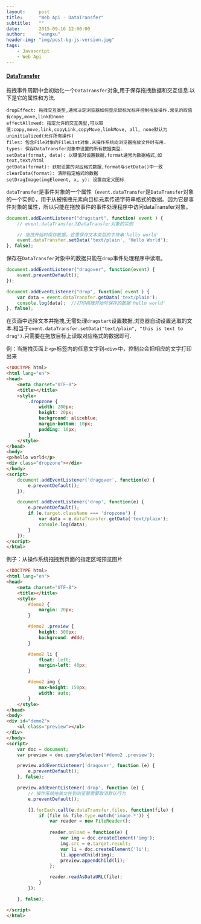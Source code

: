 ```yaml
---
layout:     post
title:      "Web Api - DataTransfer"
subtitle:   ""
date:       2015-09-16 12:00:00
author:     "wangxu"
header-img: "img/post-bg-js-version.jpg"
tags:
    - Javascript
    - Web Api
---
```


#### [DataTransfer](https://developer.mozilla.org/en-US/docs/Web/API/DataTransfer)

拖拽事件周期中会初始化一个`DataTransfer`对象,用于保存拖拽数据和交互信息.以下是它的属性和方法.

    dropEffect: 拖拽交互类型,通常决定浏览器如何显示鼠标光标并控制拖放操作.常见的取值有copy,move,link和none
    effectAllowed: 指定允许的交互类型,可以取值:copy,move,link,copyLink,copyMove,limkMove, all, none默认为uninitialized(允许所有操作)
    files: 包含File对象的FileList对象.从操作系统向浏览器拖放文件时有用.
    types: 保存DataTransfer对象中设置的所有数据类型.
    setData(format, data): 以键值对设置数据,format通常为数据格式,如text,text/html
    getData(format): 获取设置的对应格式数据,format与setData()中一致
    clearData(format): 清除指定格式的数据
    setDragImage(imgElement, x, y): 设置自定义图标


`dataTransfer`是事件对象的一个属性（`event.dataTransfer`是`DataTransfer`对象的一个实例），用于从被拖拽元素向目标元素传递字符串格式的数据。因为它是事件对象的属性，所以只能在拖放事件的事件处理程序中访问dataTransfer对象。

```javascript
document.addEventListener("dragstart", function( event ) {
    // event.dataTransfer为DataTransfer对象的实例

    // 拖拽开始时保存数据，这里保存文本类型的字符串'hello world'
    event.dataTransfer.setData('text/plain', 'Hello World');
}, false);
```

保存在`DataTransfer`对象中的数据只能在`drop`事件处理程序中读取。

```javascript
document.addEventListener("dragover", function(event) {
    event.preventDefault();
});

document.addEventListener("drop", function( event ) {
    var data = event.dataTransfer.getData('text/plain');
    console.log(data);  //打印拖拽开始时保存的数据'hello world'
}, false);
```


在页面中选择文本并拖拽,无需处理`dragstart`设置数据,浏览器自动设置选取的文本.相当于`event.dataTransfer.setData("text/plain", "this is text to drag")`.只需要在拖放目标上读取对应格式的数据即可.

例：当拖拽页面上`<p>`标签内的任意文字到`<div>`中，控制台会把相应的文字打印出来

```html
<!DOCTYPE html>
<html lang="en">
<head>
    <meta charset="UTF-8">
    <title></title>
    <style>
        .dropzone {
            width: 200px;
            height: 20px;
            background: aliceblue;
            margin-bottom: 10px;
            padding: 10px;
        }
    </style>
</head>
<body>
<p>hello world</p>
<div class="dropzone"></div>
</body>
<script>
    document.addEventListener('dragover', function(e) {
        e.preventDefault();
    });

    document.addEventListener('drop', function(e) {
        e.preventDefault();
        if (e.target.className === 'dropzone') {
            var data = e.dataTransfer.getData('text/plain');
            console.log(data);
        }
    });
</script>
</html>
```

例子：从操作系统拖拽到页面的指定区域预览图片

```html
<!DOCTYPE html>
<html lang="en">
<head>
    <meta charset="UTF-8">
    <title></title>
    <style>
        #demo2 {
            margin: 20px;
        }

        #demo2 .preview {
            height: 300px;
            background: #ddd;
        }

        #demo2 li {
            float: left;
            margin-left: 40px;
        }

        #demo2 img {
            max-height: 150px;
            width: auto;
        }
    </style>
</head>
<body>
<div id="demo2">
    <ul class="preview"></ul>
</div>
</body>
<script>
    var doc = document;
    var preview = doc.querySelector('#demo2 .preview');

    preview.addEventListener('dragover', function (e) {
        e.preventDefault();
    }, false);

    preview.addEventListener('drop', function (e) {
        // 操作系统拖放文件到浏览器需要取消默认行为
        e.preventDefault();

        [].forEach.call(e.dataTransfer.files, function(file) {
            if (file && file.type.match('image.*')) {
                var reader = new FileReader();
                
                reader.onload = function(e) {
                    var img = doc.createElement('img');
                    img.src = e.target.result;
                    var li = doc.createElement('li');
                    li.appendChild(img);
                    preview.appendChild(li);
                };

                reader.readAsDataURL(file);
            }
        });

    }, false);

</script>
</html>
```
